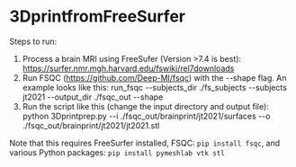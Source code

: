 # 3DprintfromFreeSurfer

Steps to run:
1. Process a brain MRI using FreeSufer (Version >7.4 is best): https://surfer.nmr.mgh.harvard.edu/fswiki/rel7downloads
2. Run FSQC (https://github.com/Deep-MI/fsqc) with the --shape flag. An example looks like this: run_fsqc --subjects_dir ./fs_subjects --subjects jt2021 --output_dir ./fsqc_out --shape
3. Run the script like this (change the input directory and output file): python 3Dprintprep.py --i ./fsqc_out/brainprint/jt2021/surfaces --o ./fsqc_out/brainprint/jt2021/jt2021.stl

Note that this requires FreeSurfer installed, FSQC: `pip install fsqc`, and various Python packages: `pip install pymeshlab vtk stl`
